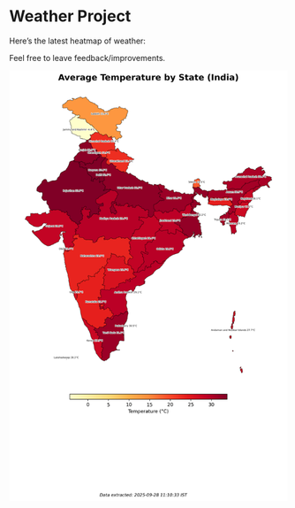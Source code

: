 # Weather Project

Here’s the latest heatmap of weather:

Feel free to leave feedback/improvements.

![India Heatmap](docs/assets/india_heatmap.png?v=D8CA53)
